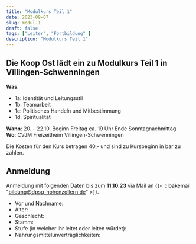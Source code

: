 ```yaml
---
title: "Modulkurs Teil 1"
date: 2023-09-07
slug: modul-1
draft: false
tags: ["Leiter", "Fortbildung" ]
description: "Modulkurs Teil 1"
---
```


## Die Koop Ost lädt ein zu Modulkurs Teil 1 in Villingen-Schwenningen

**Was**:  

- 1a: Identität und Leitungsstil
- 1b: Teamarbeit
- 1c: Politisches Handeln und Mitbestimmung
- 1d: Spiritualität

**Wann**: 20. - 22.10. Beginn Freitag ca. 19 Uhr Ende Sonntagnachmittag  
**Wo**: CVJM Freizeitheim Villingen-Schwenningen  

Die Kosten für den Kurs betragen 40,- und sind zu Kursbeginn in bar zu zahlen.

## Anmeldung

Anmeldung mit folgenden Daten bis zum **11.10.23** via Mail an {{< cloakemail "bildung@dpsg-hohenzollern.de" >}}.

- Vor und Nachname:
- Alter:
- Geschlecht:
- Stamm:
- Stufe (in welcher ihr leitet oder leiten würdet):
- Nahrungsmittelunverträglichkeiten:
